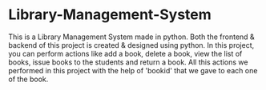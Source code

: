 # Library-Management-System
This is a  Library Management System made in python. Both the frontend &amp; backend of this project is created &amp; designed using python. In this project, you can perform actions like add a book, delete a book, view the list of books, issue books to the students and return a book. All this actions we performed in this project with the help of 'bookid' that we gave to each one of the book. 
